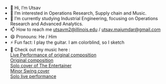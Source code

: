 - 👋 Hi, I’m Utsav
- 👀 I’m interested in Operations Research, Supply chain and Music. 
- 🌱 I’m currently studying Industrial Engineering, focusing on Operations Research and Advanced Analytics.
- 📫 How to reach me utsavm2@illinois.edu / utsav.majumdar@gmail.com
- 😄 Pronouns: He / Him
- ⚡ Fun fact: I play the guitar. I am colorblind, so I sketch
- 🎵 Check out my music here :  
[Live Performance of original composition](https://www.youtube.com/watch?v=PITwyWY6TK0)  
[Original composition](https://www.youtube.com/watch?v=I8r8luPMLuk)  
[Solo cover of The Entertainer](https://www.youtube.com/watch?v=X8hL1sE6wgQ)  
[Minor Swing cover](https://youtu.be/xO8pCwehT78?si=DdWKbnDDMUQ_9bHD)  
[Solo live performance](https://youtu.be/w5pR-1fJcmc?si=0x7T_YFjU0v3Gkjd)  
  

<!---
utsavm2/utsavm2 is a ✨ special ✨ repository because its `README.md` (this file) appears on your GitHub profile.
You can click the Preview link to take a look at your changes.
--->

